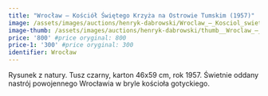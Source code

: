 ```yaml
---
title: "Wrocław – Kościół Świętego Krzyża na Ostrowie Tumskim (1957)"
image: /assets/images/auctions/henryk-dabrowski/Wroclaw_–_Kosciol_swietego_Krzyza_na_Ostrowie_Tumskim_(1957).jpg
image-thumb: /assets/images/auctions/henryk-dabrowski/thumb__Wroclaw_–_Kosciol_swietego_Krzyza_na_Ostrowie_Tumskim_(1957).jpg
price: '800' #price oryginal: 800
price-1: '300' #price oryginal: 300
identifier: Wrocław
---
```


Rysunek z natury. Tusz czarny, karton 46x59 cm, rok 1957.
Świetnie oddany nastrój powojennego Wrocławia w bryle kościoła gotyckiego.